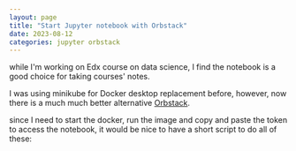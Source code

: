 ```yaml
---
layout: page
title: "Start Jupyter notebook with Orbstack"
date: 2023-08-12
categories: jupyter orbstack
---
```


while I'm working on Edx course on data science, I find the notebook is a good choice for taking courses' notes.

I was using minikube for Docker desktop replacement before, however, now there is a much much better alternative [Orbstack](https://orbstack.dev/).

since I need to start the docker, run the image and copy and paste the token to access the notebook, it would be nice to have a short script to do all of these:

<script src="https://gist.github.com/gigiyy/579a4e938f789300e7d5477736487958.js"></script>